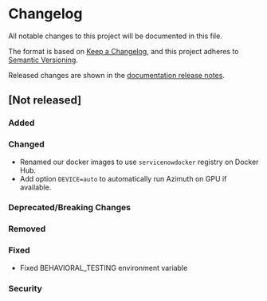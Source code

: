 # Changelog

All notable changes to this project will be documented in this file.

The format is based on [Keep a Changelog](https://keepachangelog.com/en/1.0.0/), and this project
adheres to [Semantic Versioning](https://semver.org/spec/v2.0.0.html).

Released changes are shown in the
[documentation release notes](docs/docs/getting-started/changelog.md).

## [Not released]

### Added

### Changed
- Renamed our docker images to use `servicenowdocker` registry on Docker Hub.
- Add option `DEVICE=auto` to automatically run Azimuth on GPU if available.

### Deprecated/Breaking Changes

### Removed

### Fixed
- Fixed BEHAVIORAL_TESTING environment variable

### Security
